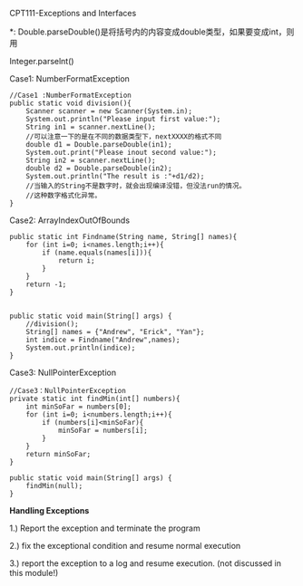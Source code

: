 CPT111-Exceptions and Interfaces



*: Double.parseDouble()是将括号内的内容变成double类型，如果要变成int，则用

Integer.parselnt()



Case1:  NumberFormatException

```
//Case1 :NumberFormatException
public static void division(){
    Scanner scanner = new Scanner(System.in);
    System.out.println("Please input first value:");
    String in1 = scanner.nextLine();
    //可以注意一下的是在不同的数据类型下，nextXXXX的格式不同
    double d1 = Double.parseDouble(in1);
    System.out.print("Please inout second value:");
    String in2 = scanner.nextLine();
    double d2 = Double.parseDouble(in2);
    System.out.println("The result is :"+d1/d2);
    //当输入的String不是数字时，就会出现编译没错，但没法run的情况。
    //这种数字格式化异常。
}
```

Case2:  ArrayIndexOutOfBounds

```
public static int Findname(String name, String[] names){
    for (int i=0; i<names.length;i++){
        if (name.equals(names[i])){
            return i;
        }
    }
    return -1;
}


public static void main(String[] args) {
    //division();
    String[] names = {"Andrew", "Erick", "Yan"};
    int indice = Findname("Andrew",names);
    System.out.println(indice);
}
```

Case3: NullPointerException

```
//Case3：NullPointerException
private static int findMin(int[] numbers){
    int minSoFar = numbers[0];
    for (int i=0; i<numbers.length;i++){
        if (numbers[i]<minSoFar){
            minSoFar = numbers[i];
        }
    }
    return minSoFar;
}

public static void main(String[] args) {
    findMin(null);
}
```



**Handling Exceptions**

1.) Report the exception and terminate the program

2.) fix the exceptional condition and resume normal execution 

3.) report the exception to a log and resume execution. (not discussed in this module!)

















